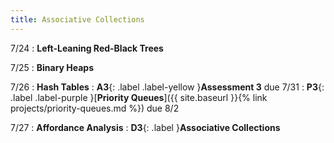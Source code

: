 ```yaml
---
title: Associative Collections
---
```


7/24
: **Left-Leaning Red-Black Trees**

7/25
: **Binary Heaps**

7/26
: **Hash Tables**
: **A3**{: .label .label-yellow }**Assessment 3** due 7/31
: **P3**{: .label .label-purple }[**Priority Queues**]({{ site.baseurl }}{% link projects/priority-queues.md %}) due 8/2

7/27
: **Affordance Analysis**
: **D3**{: .label }**Associative Collections**

